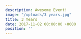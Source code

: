 ```yaml
---
description: Awesome Event!
image: "/uploads/3 years.jpg"
title: 3 Years
date: 2017-11-02 00:00:00 +0000
position: ''
---
```

